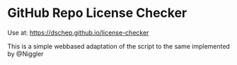 # GitHub Repo License Checker

Use at: https://dschep.github.io/license-checker

This is a simple webbased adaptation of the script to the same implemented 
by @Niggler
